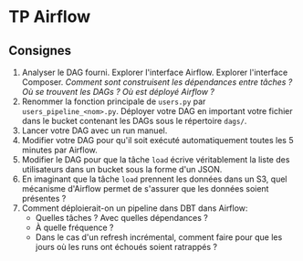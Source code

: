 # TP Airflow


## Consignes

1. Analyser le DAG fourni. Explorer l'interface Airflow. Explorer l'interface Composer.
  *Comment sont construisent les dépendances entre tâches ?*
  *Où se trouvent les DAGs ?*
  *Où est déployé Airflow ?*
2. Renommer la fonction principale de `users.py` par `users_pipeline_<nom>.py`. Déployer votre DAG en important votre fichier dans le bucket contenant les DAGs sous le répertoire `dags/`.
3. Lancer votre DAG avec un run manuel.
4. Modifier votre DAG pour qu'il soit exécuté automatiquement toutes les 5 minutes par Airflow.
5. Modifier le DAG pour que la tâche `load` écrive véritablement la liste des utilisateurs dans un bucket sous la forme d'un JSON.
6. En imaginant que la tâche `load` prennent les données dans un S3, quel mécanisme d'Airflow permet de s'assurer que les données soient présentes ?
7. Comment déploierait-on un pipeline dans DBT dans Airflow:
    - Quelles tâches ? Avec quelles dépendances ?
    - À quelle fréquence ?
    - Dans le cas d'un refresh incrémental, comment faire pour que les jours où les runs ont échoués soient ratrappés ?

